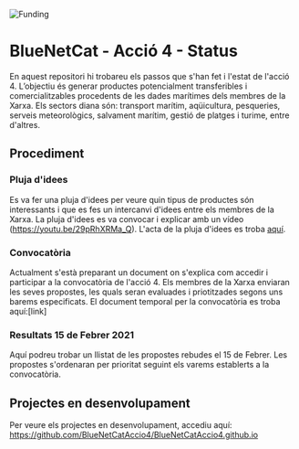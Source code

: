 ![Funding](https://github.com/BlueNetCatAccio4/BlueNetCatAccio4.github.io/blob/main/img/funding.png)
# BlueNetCat - Acció 4 - Status
En aquest repositori hi trobareu els passos que s'han fet i l'estat de l'acció 4. L’objectiu és generar productes potencialment transferibles i comercialitzables procedents de les dades marítimes dels membres de la Xarxa. Els sectors diana són: transport marítim, aqüicultura, pesqueries, serveis meteorològics, salvament marítim, gestió de platges i turime, entre d'altres.

## Procediment
### Pluja d'idees
Es va fer una pluja d'idees per veure quin tipus de productes són interessants i que es fes un intercanvi d'idees entre els membres de la Xarxa. La pluja d'idees es va convocar i explicar amb un vídeo (https://youtu.be/29pRhXRMa_Q). L'acta de la pluja d'idees es troba [aquí](/documents/plujadidees_report.md).

### Convocatòria
Actualment s'està preparant un document on s'explica com accedir i participar a la convocatòria de l'acció 4. Els membres de la Xarxa enviaran les seves propostes, les quals seran evaluades i priotitzades segons uns barems especificats. El document temporal per la convocatòria es troba aquí:[link]

### Resultats 15 de Febrer 2021
Aquí podreu trobar un llistat de les propostes rebudes el 15 de Febrer. Les propostes s'ordenaran per prioritat seguint els varems establerts a la convocatòria.

## Projectes en desenvolupament
Per veure els projectes en desenvolupament, accediu aquí: https://github.com/BlueNetCatAccio4/BlueNetCatAccio4.github.io
